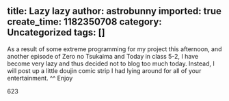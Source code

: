 title: Lazy lazy
author: astrobunny
imported: true
create_time: 1182350708
category: Uncategorized
tags: []
---
As a result of some extreme programming for my project this afternoon, and another episode of Zero no Tsukaima and Today in class 5-2, I have become very lazy and thus decided not to blog too much today. Instead, I will post up a little doujin comic strip I had lying around for all of your entertainment. ^^ Enjoy  
  
<wpg2idlightbox>623</wpg2idlightbox>

